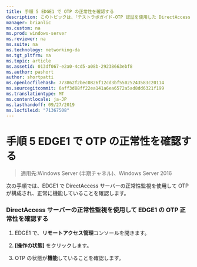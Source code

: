 ```yaml
---
title: 手順 5 EDGE1 で OTP の正常性を確認する
description: このトピックは、「テストラボガイド-OTP 認証を使用した DirectAccess のデモンストレーション」と「RSA SecurID for Windows Server 2016」に含まれています。
manager: brianlic
ms.custom: na
ms.prod: windows-server
ms.reviewer: na
ms.suite: na
ms.technology: networking-da
ms.tgt_pltfrm: na
ms.topic: article
ms.assetid: 013df067-e2a0-4cd5-a08b-29238663ebf8
ms.author: pashort
author: shortpatti
ms.openlocfilehash: 773862f2bec0826f12cd3bf55025243583c20114
ms.sourcegitcommit: 6aff3d88ff22ea141a6ea6572a5ad8dd6321f199
ms.translationtype: MT
ms.contentlocale: ja-JP
ms.lasthandoff: 09/27/2019
ms.locfileid: "71367508"
---
```

# <a name="step-5-verify-otp-health-on-edge1"></a>手順 5 EDGE1 で OTP の正常性を確認する

>適用先:Windows Server (半期チャネル)、Windows Server 2016

次の手順では、EDGE1 で DirectAccess サーバーの正常性監視を使用して OTP が構成され、正常に機能していることを確認します。  
  
### <a name="verify-otp-health-on-edge1-using-directaccess-server-health-monitoring"></a>DirectAccess サーバーの正常性監視を使用して EDGE1 の OTP 正常性を確認する  
  
1.  EDGE1 で、**リモートアクセス管理**コンソールを開きます。  
  
2.  **[操作の状態]** をクリックします。  
  
3.  OTP の状態が**機能**していることを確認します。  
  


